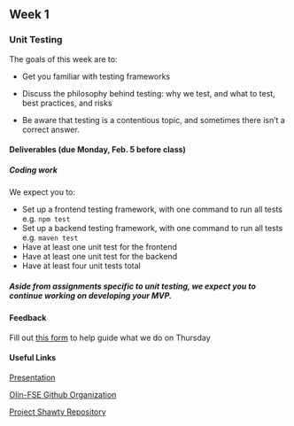## Week 1

### Unit Testing

The goals of this week are to:

* Get you familiar with testing frameworks

* Discuss the philosophy behind testing: why we test, and what to test, best practices, and risks

* Be aware that testing is a contentious topic, and sometimes there isn’t a correct answer.

#### Deliverables \(due Monday, Feb. 5 before class\)

##### Coding work

We expect you to:

* Set up a frontend testing framework, with one command to run all tests e.g. `npm test`
* Set up a backend testing framework, with one command to run all tests e.g. `maven test`
* Have at least one unit test for the frontend
* Have at least one unit test for the backend
* Have at least four unit tests total

##### Aside from assignments specific to unit testing, we expect you to continue working on developing your MVP.

#### Feedback

Fill out [this form](https://goo.gl/forms/Q4EnHTHEdHM4S7gC2) to help guide what we do on Thursday

#### Useful Links

[Presentation](https://docs.google.com/presentation/d/1a9IveMQOHhranvfH4KfNpuiehbWt6P8K48reD5-iP5Q/edit?usp=sharing)

[Olin-FSE Github Organization](https://github.com/olin-fse/shawty)

[Project Shawty Repository](https://github.com/olin-fse)



